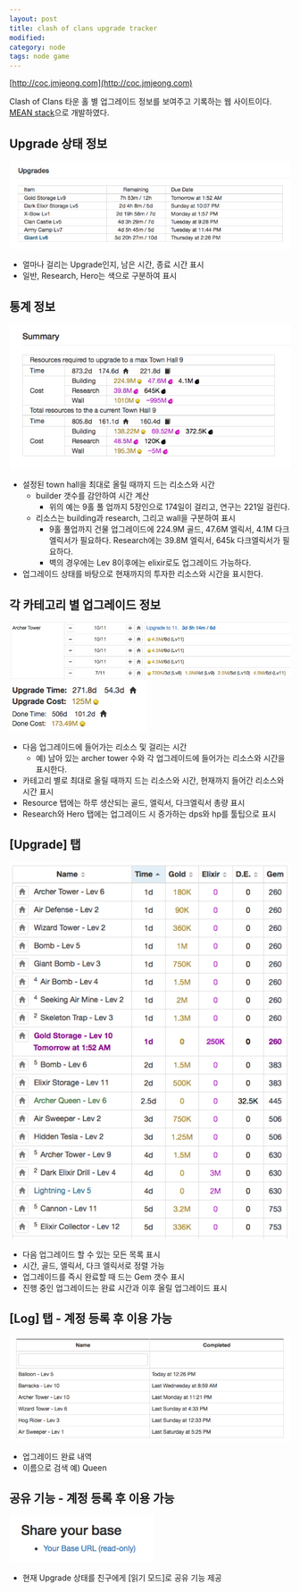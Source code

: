 ```yaml
---
layout: post
title: clash of clans upgrade tracker
modified: 
category: node
tags: node game
---
```


[http://coc.jmjeong.com](http://coc.jmjeong.com)

Clash of Clans 타운 홀 별 업그레이드 정보를 보여주고 기록하는 웹 사이트이다.
[MEAN stack](http://mean.io)으로 개발하였다. 

## Upgrade 상태 정보

![overview](/images/coc/coc-overview.jpg)

- 얼마나 걸리는 Upgrade인지, 남은 시간, 종료 시간 표시
- 일반, Research, Hero는 색으로 구분하여 표시

## 통계 정보

![summary](/images/coc/coc-summary.jpg)

- 설정된 town hall을 최대로 올릴 때까지 드는 리소스와 시간
	- builder 갯수를 감안하여 시간 계산
		- 위의 예는 9홀 풀 업까지 5장인으로 174일이 걸리고, 연구는 221일 걸린다.
	- 리소스는 building과 research, 그리고 wall을 구분하여 표시
		- 9홀 풀업까지 건물 업그레이드에 224.9M 골드, 47.6M 엘릭서, 4.1M 다크 엘릭서가 필요하다. Research에는 39.8M 엘릭서, 645k 다크엘릭서가 필요하다.
		- 벽의 경우에는 Lev 8이후에는 elixir로도 업그레이드 가능하다.
- 업그레이드 상태를 바탕으로 현재까지의 투자한 리소스와 시간을 표시한다.

## 각 카테고리 별 업그레이드 정보

![category-upgrade](/images/coc/coc-category-upgrade.jpg)
![category-upgrade-summary](/images/coc/coc-category-upgrade-summary.jpg)

- 다음 업그레이드에 들어가는 리소스 및 걸리는 시간
	- 예) 남아 있는 archer tower 수와 각 업그레이드에 들어가는 리소스와 시간을 표시한다. 
- 카테고리 별로 최대로 올릴 때까지 드는 리소스와 시간, 현재까지 들어간 리소스와 시간 표시
- Resource 탭에는 하루 생산되는 골드, 엘릭서, 다크엘릭서 총량 표시
- Research와 Hero 탭에는 업그레이드 시 증가하는 dps와 hp를 툴팁으로 표시

## [Upgrade] 탭

![upgrade](/images/coc/coc-upgrade.jpg)

- 다음 업그레이드 할 수 있는 모든 목록 표시
- 시간, 골드, 엘릭서, 다크 엘릭서로 정렬 가능
- 업그레이드를 즉시 완료할 때 드는 Gem 갯수 표시
- 진행 중인 업그레이드는 완료 시간과 이후 올릴 업그레이드 표시

## [Log] 탭 - 계정 등록 후 이용 가능

![share](/images/coc/coc-log.jpg)

- 업그레이드 완료 내역 
- 이름으로 검색 예) Queen

## 공유 기능 - 계정 등록 후 이용 가능

![share](/images/coc/coc-share.jpg)

- 현재 Upgrade 상태를 친구에게 [읽기 모드]로 공유 기능 제공


